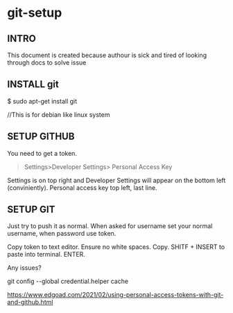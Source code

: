 # git-setup

## INTRO

This document is created because authour is sick and tired of looking through docs to solve issue

## INSTALL git

$ sudo apt-get install git

//This is for debian like linux system

## SETUP GITHUB

You need to get a token.

>Settings>Developer Settings> Personal Access Key

Settings is on top right and Developer Settings will appear on the bottom left (conviniently). Personal access key top left, last line.

## SETUP GIT

Just try to push it as normal. When asked for username set your normal username, when password use token. 

Copy token to text editor. Ensure no white spaces. Copy. SHITF + INSERT to paste into terminal. ENTER.

Any issues?

git config --global credential.helper cache

https://www.edgoad.com/2021/02/using-personal-access-tokens-with-git-and-github.html
